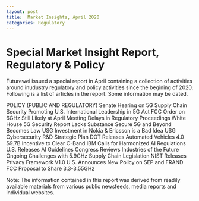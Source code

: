 ```yaml
---
layout: post
title:  Market Insights, April 2020
categories: Regulatory
---
```


# Special Market Insight Report, Regulatory & Policy

Futurewei issued a special report in April containing a collection of activities around inudustry regulatory and policy activities since the begining of 2020. Following is a list of articles in the report. Some information may be dated.

POLICY (PUBLIC AND REGULATORY)
Senate Hearing on 5G Supply Chain Security
Promoting U.S. International Leadership in 5G Act
FCC Order on 6GHz Still Likely at April Meeting
Delays in Regulatory Proceedings
White House 5G Security Report Lacks Substance
Secure 5G and Beyond Becomes Law 
USG Investment in Nokia & Ericsson is a Bad Idea
USG Cybersecurity R&D Strategic Plan
DOT Releases Automated Vehicles 4.0
$9.7B Incentive to Clear C-Band
IBM Calls for Harmonized AI Regulations
U.S. Releases AI Guidelines
Congress Reviews Industries of the Future
Ongoing Challenges with 5.9GHz
Supply Chain Legislation
NIST Releases Privacy Framework V1.0
U.S. Announces New Policy on SEP and FRAND
FCC Proposal to Share 3.3-3.55GHz

Note: The information contained in this report was derived from readily available materials from various public newsfeeds, media reports and individual
websites.
